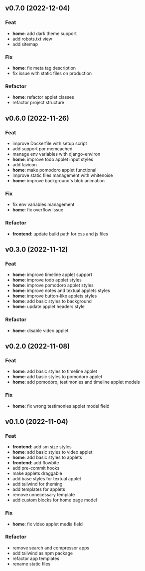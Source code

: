 ## v0.7.0 (2022-12-04)

### Feat

- **home**: add dark theme support
- add robots.txt view
- add sitemap

### Fix

- **home**: fix meta tag description
- fix issue with static files on production

### Refactor

- **home**: refactor applet classes
- refactor project structure

## v0.6.0 (2022-11-26)

### Feat

- improve Dockerfile with setup script
- add support por memcached
- manage env variables with django-environ
- **home**: improve todo applet input styles
- add favicon
- **home**: make pomodoro applet functional
- improve static files management with whitenoise
- **home**: improve background's blob animation

### Fix

- fix env variables management
- **home**: fix overflow issue

### Refactor

- **frontend**: update build path for css and js files

## v0.3.0 (2022-11-12)

### Feat

- **home**: improve timeline applet support
- **home**: improve todo applet styles
- **home**: improve pomodoro applet styles
- **home**: improve notes and textual applets styles
- **home**: improve button-like applets styles
- **home**: add basic styles to background
- **home**: update applet headers style

### Refactor

- **home**: disable video applet

## v0.2.0 (2022-11-08)

### Feat

- **home**: add basic styles to timeline applet
- **home**: add basic styles to pomodoro applet
- **home**: add pomodoro, testimonies and timeline applet models

### Fix

- **home**: fix wrong testimonies applet model field

## v0.1.0 (2022-11-04)

### Feat

- **frontend**: add sm size styles
- **home**: add basic styles to video applet
- **home**: add basic styles to applets
- **frontend**: add flowbite
- add pre-commit hooks
- make applets draggable
- add base styles for textual applet
- add tailwind for theming
- add templates for applets
- remove unnecessary template
- add custom blocks for home page model

### Fix

- **home**: fix video applet media field

### Refactor

- remove search and compressor apps
- add tailwind as npm package
- refactor app templates
- rename static files
